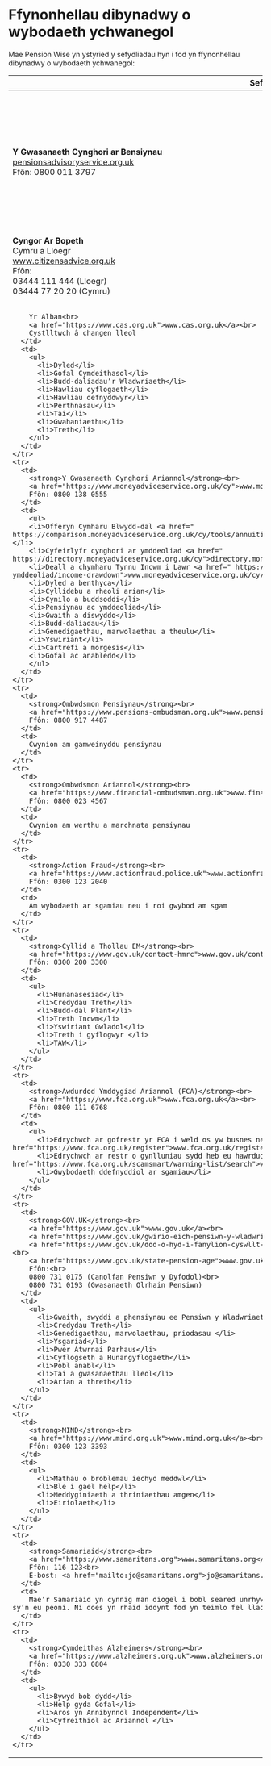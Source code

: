 # Ffynonhellau dibynadwy o wybodaeth ychwanegol

Mae Pension Wise yn ystyried y sefydliadau hyn i fod yn ffynonhellau dibynadwy o wybodaeth ychwanegol:

<table class="options-table">
  <thead>
    <tr>
      <th scope="col">Sefydliad</th>
      <th scope="col">Ymholiad</th>
    </tr>
  </thead>
  <tbody>
    <tr>
      <td>
        <strong>Y Gwasanaeth Cynghori ar Bensiynau</strong><br>
        <a href="https://pensionsadvisoryservice.org.uk">pensionsadvisoryservice.org.uk</a><br>
        Ffôn: 0800 011 3797
      </td>
      <td>
        Ar gyfer ymholiadau pensiwn cyffredinol a chwynion, yn cynnwys help i osgoi sgamiau pensiwn a chynilo i gynllun pensiwn
      </td>
    </tr>
    <tr>
      <td>
        <strong>Cyngor Ar Bopeth</strong><br>
        Cymru a Lloegr<br>
        <a href="https://www.citizensadvice.org.uk">www.citizensadvice.org.uk</a><br>
        Ffôn:<br>
        03444 111 444 (Lloegr)<br>
        03444 77 20 20 (Cymru)<br><br>

        Yr Alban<br>
        <a href="https://www.cas.org.uk">www.cas.org.uk</a><br>
        Cystlltwch â changen lleol
      </td>
      <td>
        <ul>
          <li>Dyled</li>
          <li>Gofal Cymdeithasol</li>
          <li>Budd-daliadau’r Wladwriaeth</li>
          <li>Hawliau cyflogaeth</li>
          <li>Hawliau defnyddwyr</li>
          <li>Perthnasau</li>
          <li>Tai</li>
          <li>Gwahaniaethu</li>
          <li>Treth</li>
        </ul>
      </td>
    </tr>
    <tr>
      <td>
        <strong>Y Gwasanaeth Cynghori Ariannol</strong><br>
        <a href="https://www.moneyadviceservice.org.uk/cy">www.moneyadviceservice.org.uk/cy</a><br>
        Ffôn: 0800 138 0555
      </td>
      <td>
        <ul>
        <li>Offeryn Cymharu Blwydd-dal <a href=" https://comparison.moneyadviceservice.org.uk/cy/tools/annuities">comparison.moneyadviceservice.org.uk/cy/tools/annuities</a></li>
        <li>Cyfeirlyfr cynghori ar ymddeoliad <a href=" https://directory.moneyadviceservice.org.uk/cy">directory.moneyadviceservice.org.uk/cy</a></li>
        <li>Deall a chymharu Tynnu Incwm i Lawr <a href=" https://www.moneyadviceservice.org.uk/cy/opsiynau-incwm-ymddeoliad/income-drawdown">www.moneyadviceservice.org.uk/cy/opsiynau-incwm-ymddeoliad/income-drawdown</a></li>
        <li>Dyled a benthyca</li>
        <li>Cyllidebu a rheoli arian</li>
        <li>Cynilo a buddsoddi</li>
        <li>Pensiynau ac ymddeoliad</li>
        <li>Gwaith a diswyddo</li>
        <li>Budd-daliadau</li>
        <li>Genedigaethau, marwolaethau a theulu</li>
        <li>Yswiriant</li>
        <li>Cartrefi a morgesis</li>
        <li>Gofal ac anabledd</li>
        </ul>
      </td>
    </tr>
    <tr>
      <td>
        <strong>Ombwdsmon Pensiynau</strong><br>
        <a href="https://www.pensions-ombudsman.org.uk">www.pensions-ombudsman.org.uk</a><br>
        Ffôn: 0800 917 4487
      </td>
      <td>
        Cwynion am gamweinyddu pensiynau
      </td>
    </tr>
    <tr>
      <td>
        <strong>Ombwdsmon Ariannol</strong><br>
        <a href="https://www.financial-ombudsman.org.uk">www.financial-ombudsman.org.uk</a><br>
        Ffôn: 0800 023 4567
      </td>
      <td>
        Cwynion am werthu a marchnata pensiynau
      </td>
    </tr>
    <tr>
      <td>
        <strong>Action Fraud</strong><br>
        <a href="https://www.actionfraud.police.uk">www.actionfraud.police.uk</a><br>
        Ffôn: 0300 123 2040
      </td>
      <td>
        Am wybodaeth ar sgamiau neu i roi gwybod am sgam
      </td>
    </tr>
    <tr>
      <td>
        <strong>Cyllid a Thollau EM</strong><br>
        <a href="https://www.gov.uk/contact-hmrc">www.gov.uk/contact-hmrc</a><br>
        Ffôn: 0300 200 3300
      </td>
      <td>
        <ul>
          <li>Hunanasesiad</li>
          <li>Credydau Treth</li>
          <li>Budd-dal Plant</li>
          <li>Treth Incwm</li>
          <li>Yswiriant Gwladol</li>
          <li>Treth i gyflogwyr </li>
          <li>TAW</li>
        </ul>
      </td>
    </tr>
    <tr>
      <td>
        <strong>Awdurdod Ymddygiad Ariannol (FCA)</strong><br>
        <a href="https://www.fca.org.uk">www.fca.org.uk</a><br>
        Ffôn: 0800 111 6768
      </td>
      <td>
        <ul>
          <li>Edrychwch ar gofrestr yr FCA i weld os yw busnes neu ymgynghorydd wedi’u rheoleiddio <a href="https://www.fca.org.uk/register">www.fca.org.uk/register</a></li>
          <li>Edrychwch ar restr o gynlluniau sydd heb eu hawrdudodi ac unigolion i’w hosgoi <a href="https://www.fca.org.uk/scamsmart/warning-list/search">www.fca.org.uk/scamsmart/warning-list/search</a></li>
          <li>Gwybodaeth ddefnyddiol ar sgamiau</li>
        </ul>
      </td>
    </tr>
    <tr>
      <td>
        <strong>GOV.UK</strong><br>
        <a href="https://www.gov.uk">www.gov.uk</a><br>
        <a href="https://www.gov.uk/gwirio-eich-pensiwn-y-wladwriaeth">www.gov.uk/gwirio-eich-pensiwn-y-wladwriaeth</a><br>
        <a href="https://www.gov.uk/dod-o-hyd-i-fanylion-cyswllt-pensiwn">www.gov.uk/dod-o-hyd-i-fanylion-cyswllt-pensiwn</a><br>
        <a href="https://www.gov.uk/state-pension-age">www.gov.uk/state-pension-age</a><br>
        Ffôn:<br>
        0800 731 0175 (Canolfan Pensiwn y Dyfodol)<br>
        0800 731 0193 (Gwasanaeth Olrhain Pensiwn)
      </td>
      <td>
        <ul>
          <li>Gwaith, swyddi a phensiynau ee Pensiwn y Wladwriaeth, Olrhain pensiwn </li>
          <li>Credydau Treth</li>
          <li>Genedigaethau, marwolaethau, priodasau </li>
          <li>Ysgariad</li>
          <li>Pwer Atwrnai Parhaus</li>
          <li>Cyflogseth a Hunangyflogaeth</li>
          <li>Pobl anabl</li>
          <li>Tai a gwasanaethau lleol</li>
          <li>Arian a threth</li>
        </ul>
      </td>
    </tr>
    <tr>
      <td>
        <strong>MIND</strong><br>
        <a href="https://www.mind.org.uk">www.mind.org.uk</a><br>
        Ffôn: 0300 123 3393
      </td>
      <td>
        <ul>
          <li>Mathau o broblemau iechyd meddwl</li>
          <li>Ble i gael help</li>
          <li>Meddyginiaeth a thriniaethau amgen</li>
          <li>Eiriolaeth</li>
        </ul>
      </td>
    </tr>
    <tr>
      <td>
        <strong>Samariaid</strong><br>
        <a href="https://www.samaritans.org">www.samaritans.org</a><br>
        Ffôn: 116 123<br>
        E-bost: <a href="mailto:jo@samaritans.org">jo@samaritans.org</a>
      </td>
      <td>
        Mae’r Samariaid yn cynnig man diogel i bobl seared unrhyw bryd maent eisiau, yn eu ffordd eu hunain – am beth bynnag sy’n eu peoni. Ni does yn rhaid iddynt fod yn teimlo fel lladd eu hunain
      </td>
    </tr>
    <tr>
      <td>
        <strong>Cymdeithas Alzheimers</strong><br>
        <a href="https://www.alzheimers.org.uk">www.alzheimers.org.uk</a><br>
        Ffôn: 0330 333 0804
      </td>
      <td>
        <ul>
          <li>Bywyd bob dydd</li>
          <li>Help gyda Gofal</li>
          <li>Aros yn Annibynnol Independent</li>
          <li>Cyfreithiol ac Ariannol </li>
        </ul>
      </td>
    </tr>
  </tbody>
</table>
